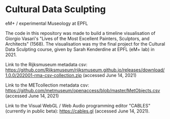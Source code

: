 # Cultural Data Sculpting
eM+ / experimental Museology at EPFL 

The code in this repository was made to build a timeline visualisation of Giorgio Vasari's "Lives of the Most Excellent Painters, Sculptors, and Architects" (1568). The visualisation was my the final project for the Cultural Data Sculpting course, given by Sarah Kenderdine at EPFL (eM+ lab) in 2021.

Link to the Rijksmuseum metadata csv: https://github.com/Rijksmuseum/rijksmuseum.github.io/releases/download/1.0.0/202001-rma-csv-collection.zip (accessed June 14, 2021)

Link to the METcollection metadata csv: https://github.com/metmuseum/openaccess/blob/master/MetObjects.csv (accessed June 14, 2021)

Link to the Visual WebGL / Web Audio programming editor "CABLES" (currently in public beta): https://cables.gl (accessed June 14, 2021).
